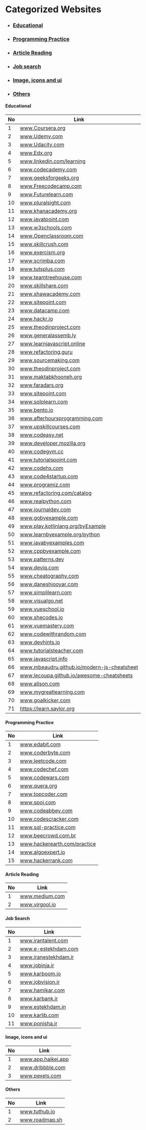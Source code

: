 # Categorized Websites

<ul>
  <li>  <h3> <a href="#EducationalWebsitesId">Educational</a></h3></li>
  <li>  <h3> <a href="#ProgrammingPracticeWebsitesId">Programming Practice</a></h3></li>
  <li>  <h3> <a href="#ArticleReadingWebsitesId">Article Reading</a></h3></li>
  <li>  <h3> <a href="#JobSearchWebsitesId">Job search</a></h3></li>
  <li>  <h3> <a href="#Ui">Image, icons and ui</a></h3></li>
  <li>  <h3> <a href="#Others">Others</a></h3></li>
</ul>


<h4 id="EducationalWebsitesId">Educational</h4>

| No          | Link                       |
|   --------  | -------------------------  |
|   1  |        www.Coursera.org              |
|   2  |        www.Udemy.com              |
|   3  |        www.Udacity.com              |
|   4  |        www.Edx.org              |
|   5  |        www.linkedin.com/learning              |
|   6  |        www.codecademy.com              |
|   7  |        www.geeksforgeeks.org              |
|   8  |        www.Freecodecamp.com              |
|   9  |        www.Futurelearn.com              |
|   10  |        www.pluralsight.com              |
|   11  |        www.khanacademy.org              |
|   12  |        www.javatpoint.com              |
|   13  |        www.w3schools.com              |
|   14  |        www.Openclassroom.com              |
|   15  |        www.skillcrush.com              |
|   16  |        www.exercism.org              |
|   17  |        www.scrimba.com              |
|   18  |        www.tutsplus.com              |
|   19  |        www.teamtreehouse.com              |
|   20  |        www.skillshare.com              |
|   21  |        www.shawacademy.com              |
|   22  |        www.sitepoint.com              |
|   23  |        www.datacamp.com              |
|   24  |        www.hackr.io              |
|   25  |        www.theodinproject.com              |
|   26  |        www.generalassemb.ly              |
|   27  |        www.learnjavascript.online              |
|   28  |        www.refactoring.guru              |
|   29  |        www.sourcemaking.com              |
|   30  |        www.theodinproject.com              |
|   31  |        www.maktabkhooneh.org              |
|   32  |        www.faradars.org              |
|   33  |        www.sitepoint.com              |
|   34  |        www.sololearn.com              |
|   35  |        www.bento.io              |
|   36  |        www.afterhoursprogramming.com              |
|   37  |        www.upskillcourses.com              |
|   38  |        www.codeasy.net              |
|   39  |        www.developer.mozilla.org              |
|   40  |        www.codegym.cc              |
|   41  |        www.tutorialspoint.com              |
|   42  |        www.codehs.com              |
|   43  |        www.code4startup.com              |
|   44  |        www.programiz.com              |
|   45  |        www.refactoring.com/catalog              |
|   46  |        www.realpython.com              |
|   47  |        www.journaldev.com              |
|   48  |        www.gobyexample.com              |
|   49  |        www.play.kotlinlang.org/byExample              |
|   50  |        www.learnbyexample.org/python              |
|   51  |        www.javabyexamples.com              |
|   52  |        www.cppbyexample.com              |
|   53  |        www.patterns.dev            |
|   54  |        www.deviq.com              |
|   55  |        www.cheatography.com              |
|   56  |        www.daneshjooyar.com              |
|   57  |        www.simplilearn.com              |
|   58  |        www.visualgo.net              |
|   59  |        www.vueschool.io              |
|   60  |        www.shecodes.io              |
|   61  |        www.vuemastery.com              |
|   62  |        www.codewithrandom.com              |
|   63  |        www.devhints.io              |
|   64  |        www.tutorialsteacher.com              |
|   65  |        www.javascript.info              |
|   66  |        www.mbeaudru.github.io/modern-js-cheatsheet              |
|   67  |        www.lecoupa.github.io/awesome-cheatsheets              |
|   68  |        www.alison.com              |
|   69  |        www.mygreatlearning.com              |
|   70  |        www.goalkicker.com              |
|   71  |        https://learn.saylor.org        |


<h4 id="ProgrammingPracticeWebsitesId">Programming Practice</h4>

| No          | Link                       |
|   --------  | -------------------------  |
|   1  |        www.edabit.com              |
|   2  |        www.coderbyte.com              |
|   3  |        www.leetcode.com              |
|   4  |        www.codechef.com              |
|   5  |        www.codewars.com              |
|   6  |        www.quera.org              |
|   7  |        www.topcoder.com              |
|   8  |        www.spoj.com              |
|   9  |        www.codeabbey.com              |
|   10  |        www.codescracker.com              |
|   11  |        www.sql-practice.com              |
|   12  |        www.beecrowd.com.br              |
|   13  |        www.hackerearth.com/practice              |
|   14  |        www.algoexpert.io              |
|   15  |       www.hackerrank.com       |

<h4 id="ArticleReadingWebsitesId">Article Reading</h4>

| No          | Link                       |
|   --------  | -------------------------  |
|   1  |        www.medium.com              |
|   2  |        www.virgool.io              |


<h4 id="JobSearchWebsitesId">Job Search</h4>

| No          | Link                       |
|   --------  | -------------------------  |
|   1  |        www.irantalent.com              |
|   2  |        www.e-estekhdam.com              |
|   3  |        www.iranestekhdam.ir              |
|   4  |        www.jobinja.ir              |
|   5  |        www.karboom.io              |
|   6  |        www.jobvision.ir              |
|   7  |        www.hamikar.com              |
|   8  |        www.karbank.ir              |
|   9  |        www.estekhdam.in              |
|   10  |       www.karlib.com              |
|   11  |       www.ponisha.ir              |

<h4 id="Ui">Image, icons and ui</h4>

| No          | Link                       |
|   --------  | -------------------------  |
|   1  |        www.app.haikei.app         |
|   2  |        www.dribbble.com           |
|   3  |        www.pexels.com              |


<h4 id="Others">Others</h4>

| No          | Link                       |
|   --------  | -------------------------  |
|   1  |        www.tuthub.io              |
|   2  |        www.roadmap.sh              |
